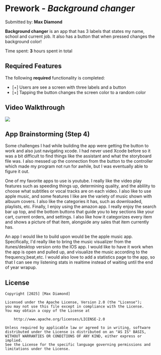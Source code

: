# Prework - *Background changer*

Submitted by: **Max Diamond**

**Background changer** is an app that has 3 labels that states my name, school and current job. It also has a button that when pressed changes the background color!

Time spent: **3** hours spent in total

## Required Features

The following **required** functionality is completed:

- [+] Users are see a screen with three labels and a button
- [+] Tapping the button changes the screen color to a random color
 
## Video Walkthrough

<div>
    <a href="https://www.loom.com/share/59961df6c2c346199f82d94fe6cce5cb">
    </a>
    <a href="https://www.loom.com/share/59961df6c2c346199f82d94fe6cce5cb">
      <img style="max-width:300px;" src="https://cdn.loom.com/sessions/thumbnails/59961df6c2c346199f82d94fe6cce5cb-68f4328d97027e70-full-play.gif">
    </a>
  </div>

## App Brainstorming (Step 4)

Some challenges I had while building the app were getting the button to work and also just navigating xcode. I had never used Xcode before so it was a bit difficult to find things like the assistant and what the storyboard file was. I also messed up the connection from the button to the controller which made my program not run for awhile, but I was eventually able to figure it out.

One of my favorite apps to use is youtube. I really like the video play features such as speeding things up, determining quality, and the ablility to choose what subtitles or vocal tracks are on each video. I also like to use apple music, and some features I like are the variety of music shown with albuum covers. I also like the categories it has, such as downloaded, playlists, etc. Finally, I enjoy using the amazon app. I really enjoy the search bar up top, and the bottom buttons that guide you to key sections like your cart, current orders, and settings. I also like how it categorizes every item and shows a picture of that item, alongside any sales that item currently has.

An app I would like to build upon would be the apple music app. Specifically, I'd really like to bring the music visualizer from the itunes/desktop version onto the IOS app. I would like to have it work when the app is open and pulled up, and visualize the music according to the frequency,beat,etc. I would also love to add a statistics page to the app, so that I can see my listening stats in realtime instead of waiting until the end of year wrapup.

## License

    Copyright [2025] [Max Diamond]

    Licensed under the Apache License, Version 2.0 (the "License");
    you may not use this file except in compliance with the License.
    You may obtain a copy of the License at

        http://www.apache.org/licenses/LICENSE-2.0

    Unless required by applicable law or agreed to in writing, software
    distributed under the License is distributed on an "AS IS" BASIS,
    WITHOUT WARRANTIES OR CONDITIONS OF ANY KIND, either express or implied.
    See the License for the specific language governing permissions and
    limitations under the License.
